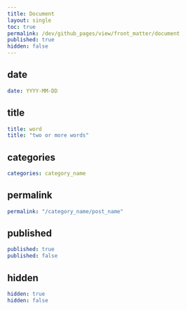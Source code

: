 ```yaml
---
title: Document
layout: single
toc: true
permalink: /dev/github_pages/view/front_matter/document
published: true
hidden: false
---
```


<head>
  <base target="_blank">
</head>



## date

```yml
date: YYYY-MM-DD
```



## title

```yml
title: word
title: "two or more words"
```



## categories

```yml
categories: category_name
```



## permalink

```yml
permalink: "/category_name/post_name"
```



## published

```yml
published: true
published: false
```



## hidden

```yml
hidden: true
hidden: false
```
